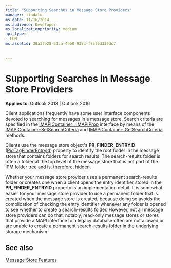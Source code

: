 ```yaml
---
title: "Supporting Searches in Message Store Providers"
manager: lindalu
ms.date: 11/16/2014
ms.audience: Developer
ms.localizationpriority: medium
api_type:
- COM
ms.assetid: 30a3fe28-31ca-4eb8-9353-f75f6d339dc7
 
 
---
```


# Supporting Searches in Message Store Providers

  
  
**Applies to**: Outlook 2013 | Outlook 2016 
  
Client applications frequently have some user interface components devoted to searching for messages in a message store. Search criteria are specified in the [IMAPIContainer : IMAPIProp](imapicontainerimapiprop.md) interface by means of the [IMAPIContainer::SetSearchCriteria](imapicontainer-setsearchcriteria.md) and [IMAPIContainer::GetSearchCriteria](imapicontainer-getsearchcriteria.md) methods. 
  
Clients use the message store object's **PR_FINDER_ENTRYID** ([PidTagFinderEntryId](pidtagfinderentryid-canonical-property.md)) property to identify the root folder in the message store that contains folders for search results. The search-results folder is often a folder at the top level of the message store that is not part of the IPM folder tree and is, therefore, hidden.
  
Whether your message store provider uses a permanent search-results folder or creates one when a client opens the entry identifier stored in the **PR_FINDER_ENTRYID** property is an implementation detail. It is somewhat easier for your message store provider to use a permanent folder that is created when the message store is created, because doing so avoids the complication of checking the entry identifier whenever any folder is opened to see whether to create a search-results folder. However, not all message store providers can do that; notably, read-only message stores or stores that provide a MAPI interface to a legacy database often are not allowed or are unable to create a permanent search-results folder in the underlying storage mechanism. 
  
## See also



[Message Store Features](message-store-features.md)

